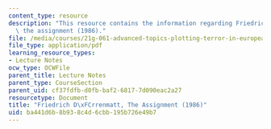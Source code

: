 ```yaml
---
content_type: resource
description: "This resource contains the information regarding Friedrich D\xFCrrenmatt,\
  \ the assignment (1986)."
file: /media/courses/21g-061-advanced-topics-plotting-terror-in-european-culture-spring-2004/ba441d6b8b938c4d6cbb195b726e49b7_MIT21G_061S04_durrenmatt.pdf
file_type: application/pdf
learning_resource_types:
- Lecture Notes
ocw_type: OCWFile
parent_title: Lecture Notes
parent_type: CourseSection
parent_uid: cf37fdfb-d0fb-baf2-6817-7d090eac2a27
resourcetype: Document
title: "Friedrich D\xFCrrenmatt, The Assignment (1986)"
uid: ba441d6b-8b93-8c4d-6cbb-195b726e49b7
---
```

